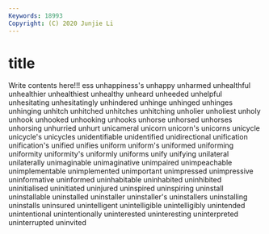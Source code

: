 ```yaml
---
Keywords: 18993
Copyright: (C) 2020 Junjie Li
---
```


# title

Write contents here!!!
ess
unhappiness's 
unhappy 
unharmed 
unhealthful 
unhealthier 
unhealthiest 
unhealthy 
unheard 
unheeded 
unhelpful
unhesitating 
unhesitatingly 
unhindered 
unhinge 
unhinged 
unhinges 
unhinging 
unhitch 
unhitched 
unhitches
unhitching 
unholier 
unholiest 
unholy 
unhook 
unhooked 
unhooking 
unhooks 
unhorse 
unhorsed
unhorses 
unhorsing 
unhurried 
unhurt 
unicameral 
unicorn 
unicorn's 
unicorns 
unicycle 
unicycle's
unicycles 
unidentifiable 
unidentified 
unidirectional 
unification 
unification's 
unified 
unifies 
uniform 
uniform's
uniformed 
uniforming 
uniformity 
uniformity's 
uniformly 
uniforms 
unify 
unifying 
unilateral 
unilaterally
unimaginable 
unimaginative 
unimpaired 
unimpeachable 
unimplementable 
unimplemented 
unimportant 
unimpressed 
unimpressive 
uninformative
uninformed 
uninhabitable 
uninhabited 
uninhibited 
uninitialised 
uninitiated 
uninjured 
uninspired 
uninspiring 
uninstall
uninstallable 
uninstalled 
uninstaller 
uninstaller's 
uninstallers 
uninstalling 
uninstalls 
uninsured 
unintelligent 
unintelligible
unintelligibly 
unintended 
unintentional 
unintentionally 
uninterested 
uninteresting 
uninterpreted 
uninterrupted 
uninvited 
